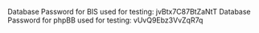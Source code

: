 Database Password for BIS used for testing: jvBtx7C87BtZaNtT
Database Password for phpBB used for testing: vUvQ9Ebz3VvZqR7q